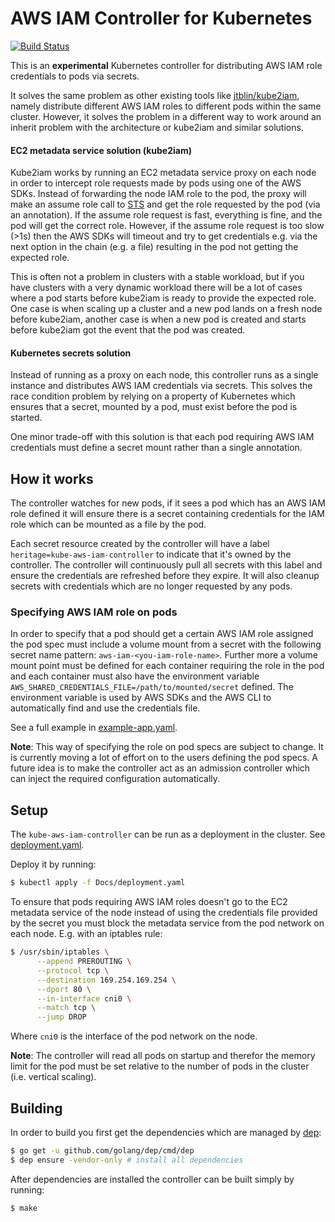 # AWS IAM Controller for Kubernetes
[![Build Status](https://travis-ci.org/mikkeloscar/kube-aws-iam-controller.svg?branch=master)](https://travis-ci.org/mikkeloscar/kube-aws-iam-controller)

This is an **experimental** Kubernetes controller for distributing AWS IAM role
credentials to pods via secrets.

It solves the same problem as other existing tools like
[jtblin/kube2iam](https://github.com/jtblin/kube2iam), namely distribute
different AWS IAM roles to different pods within the same cluster.  However, it
solves the problem in a different way to work around an inherit problem with
the architecture or kube2iam and similar solutions.

#### EC2 metadata service solution (kube2iam)

Kube2iam works by running an EC2 metadata service proxy on each node in order
to intercept role requests made by pods using one of the AWS SDKs. Instead of
forwarding the node IAM role to the pod, the proxy will make an assume role
call to [STS](https://docs.aws.amazon.com/STS/latest/APIReference/Welcome.html)
and get the role requested by the pod (via an annotation). If the assume role
request is fast, everything is fine, and the pod will get the correct role.
However, if the assume role request is too slow (>1s) then the AWS SDKs will
timeout and try to get credentials e.g. via the next option in the chain (e.g.
a file) resulting in the pod not getting the expected role.

This is often not a problem in clusters with a stable workload, but if you have
clusters with a very dynamic workload there will be a lot of cases where a pod
starts before kube2iam is ready to provide the expected role. One case is when
scaling up a cluster and a new pod lands on a fresh node before kube2iam,
another case is when a new pod is created and starts before kube2iam got the
event that the pod was created.

#### Kubernetes secrets solution

Instead of running as a proxy on each node, this controller runs as a
single instance and distributes AWS IAM credentials via secrets. This solves
the race condition problem by relying on a property of Kubernetes which ensures
that a secret, mounted by a pod, must exist before the pod is started.

One minor trade-off with this solution is that each pod requiring AWS IAM
credentials must define a secret mount rather than a single annotation.

## How it works

The controller watches for new pods, if it sees a pod which has an AWS IAM role
defined it will ensure there is a secret containing credentials for the IAM
role which can be mounted as a file by the pod.

Each secret resource created by the controller will have a label
`heritage=kube-aws-iam-controller` to indicate that it's owned by the
controller.
The controller will continuously pull all secrets with this label and ensure
the credentials are refreshed before they expire. It will also cleanup secrets
with credentials which are no longer requested by any pods.

### Specifying AWS IAM role on pods

In order to specify that a pod should get a certain AWS IAM role assigned the
pod spec must include a volume mount from a secret with the following secret
name pattern: `aws-iam-<you-iam-role-name>`. Further more a volume mount point
must be defined for each container requiring the role in the pod and each
container must also have the environment variable
`AWS_SHARED_CREDENTIALS_FILE=/path/to/mounted/secret` defined. The environment
variable is used by AWS SDKs and the AWS CLI to automatically find and use the
credentials file.

See a full example in [example-app.yaml](/Docs/example-app.yaml).

**Note**: This way of specifying the role on pod specs are subject to change.
It is currently moving a lot of effort on to the users defining the pod specs.
A future idea is to make the controller act as an admission controller which
can inject the required configuration automatically.

## Setup

The `kube-aws-iam-controller` can be run as a deployment in the cluster.
See [deployment.yaml](/Docs/deployment.yaml).

Deploy it by running:

```bash
$ kubectl apply -f Docs/deployment.yaml
```

To ensure that pods requiring AWS IAM roles doesn't go to the EC2 metadata
service of the node instead of using the credentials file provided by the
secret you must block the metadata service from the pod network on each node.
E.g. with an iptables rule:

```bash
$ /usr/sbin/iptables \
      --append PREROUTING \
      --protocol tcp \
      --destination 169.254.169.254 \
      --dport 80 \
      --in-interface cni0 \
      --match tcp \
      --jump DROP
```

Where `cni0` is the interface of the pod network on the node.

**Note**: The controller will read all pods on startup and therefor the memory
limit for the pod must be set relative to the number of pods in the cluster
(i.e. vertical scaling).

## Building

In order to build you first get the dependencies which are managed by
[dep](https://github.com/golang/dep):

```bash
$ go get -u github.com/golang/dep/cmd/dep
$ dep ensure -vendor-only # install all dependencies
```

After dependencies are installed the controller can be built simply by running:

```bash
$ make
```
